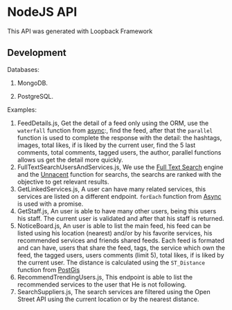 # NodeJS API
This API was generated with Loopback Framework

## Development

Databases:

1. MongoDB.
   
2. PostgreSQL.


Examples:

1. FeedDetails.js, Get the detail of a feed only using the ORM, use the `waterfall` function from [async][]:, find the feed, after that the `parallel` function is used to complete the response with the detail: the hashtags, images, total likes, if is liked by the current user, find the 5 last comments, total comments, tagged users, the author, parallel functions allows us get the detail  more quickly.    
2. FullTextSearchUsersAndServices.js, We use the [Full Text Search] engine and the [Unnacent] function for searchs, the searchs are ranked with the objective to get relevant results.
3. GetLinkedServices.js, A user can have many related services, this services are listed on a different endpoint. `forEach` function from [Async][] is used with a promise.
4. GetStaff.js, An user is able to have many other users, being this users his staff. The current user is validated and after that his staff is returned.  
5. NoticeBoard.js, An user is able to list the main feed, his feed can be listed using his location (nearest) and/or by his favorite services, his recommended services and friends shared feeds. Each feed is formated and can have, users that share the feed, tags, the service which own the feed, the tagged users, users comments (limit 5), total likes, if is liked by the current user. The distance is calculated using the `ST_Distance` function from [PostGis][]    
6. RecommendTrendingUsers.js, This endpoint is able to list the recommended services to the user that He is not following. 
7. SearchSuppliers.js, The search services are filtered using the Open Street API using the current location or by the nearest distance.

[async]: https://caolan.github.io/async/
[Full Text Search]:https://www.postgresql.org/docs/9.3/static/textsearch-intro.html
[Unnacent]: https://www.postgresql.org/docs/9.3/static/unaccent.html
[PostGis]: https://postgis.net/